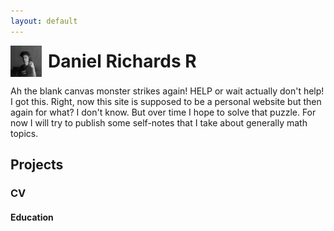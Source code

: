 ```yaml
---
layout: default
---
```


<div style="display: flex; align-items: center;">
  <img src="assets/profile.jpg" alt="Banner" style="width: 50px; height: 50px; margin-right: 10px;">
  <h1 style="margin: 0;">Daniel Richards R</h1>
</div>

Ah the blank canvas monster strikes again! HELP or wait actually don't help! I got this. Right, now this site is supposed to be a personal website but then again for what? I don't know. But over time I hope to solve that puzzle. For now I will try to publish some self-notes that I take about generally math topics.

## Projects



### CV

#### Education
